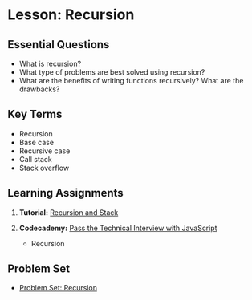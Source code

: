 # Lesson: Recursion

## Essential Questions
* What is recursion?
* What type of problems are best solved using recursion?
* What are the benefits of writing functions recursively? What are the drawbacks?

## Key Terms
* Recursion
* Base case
* Recursive case
* Call stack
* Stack overflow

## Learning Assignments
1. **Tutorial:** [Recursion and Stack](https://javascript.info/recursion)

2. **Codecademy:** [Pass the Technical Interview with JavaScript](https://www.codecademy.com/learn/paths/pass-the-technical-interview-with-javascript)
    * Recursion

## Problem Set
- [Problem Set: Recursion](https://github.com/The-Marcy-Lab-School/problem-set-x-recursion)
